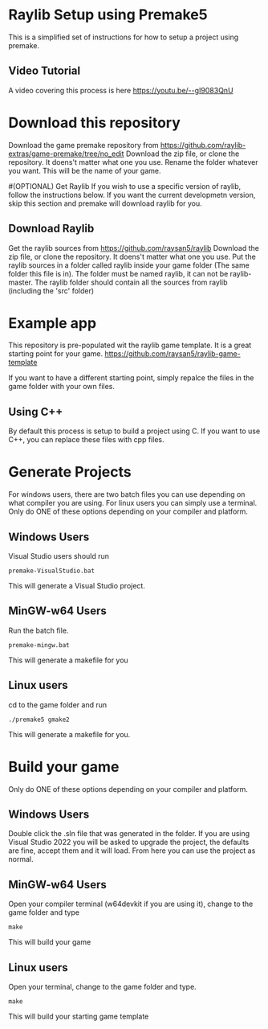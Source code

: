 # Raylib Setup using Premake5
This is a simplified set of instructions for how to setup a project using premake.

## Video Tutorial
A video covering this process is here
https://youtu.be/--gI9083QnU

# Download this repository
Download the game premake repository from 
https://github.com/raylib-extras/game-premake/tree/no_edit
Download the zip file, or clone the repository. It doens't matter what one you use.
Rename the folder whatever you want. This will be the name of your game.

#(OPTIONAL) Get Raylib
If you wish to use a specific version of raylib, follow the instructions below. If you want the current developmetn version, skip this section and premake will download raylib for you.

## Download Raylib
Get the raylib sources from 
https://github.com/raysan5/raylib
Download the zip file, or clone the repository. It doens't matter what one you use.
Put the raylib sources in a folder called raylib inside your game folder (The same folder this file is in). The folder must be named raylib, it can not be raylib-master. The raylib folder should contain all the sources from raylib (including the 'src' folder)

# Example app
This repository is pre-populated wit the raylib game template. It is a great starting point for your game.
https://github.com/raysan5/raylib-game-template

If you want to have a different starting point, simply repalce the files in the game folder with your own files.

## Using C++
By default this process is setup to build a project using C. If you want to use C++, you can replace these files with cpp files.

# Generate Projects
For windows users, there are two batch files you can use depending on what compiler you are using. For linux users you can simply use a terminal.
Only do ONE of these options depending on your compiler and platform.
## Windows Users
Visual Studio users should run

    premake-VisualStudio.bat
	
This will generate a Visual Studio project.
	
## MinGW-w64 Users
Run the batch file.

    premake-mingw.bat

This will generate a makefile for you
	
## Linux users
cd to the game folder and run

    ./premake5 gmake2

This will generate a makefile for you.
	
# Build your game
Only do ONE of these options depending on your compiler and platform.
## Windows Users
Double click the .sln file that was generated in the folder. If you are using Visual Studio 2022 you will be asked to upgrade the project, the defaults are fine, accept them and it will load.
From here you can use the project as normal.
	
## MinGW-w64 Users
Open your compiler terminal (w64devkit if you are using it), change to the game folder and type 

    make
	
This will build your game
	
## Linux users
Open your terminal, change to the game folder and type.

    make
	
This will build your starting game template
	
